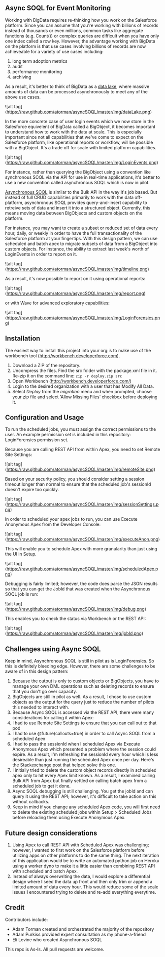 ## Async SOQL for Event Monitoring

Working with BigData requires re-thinking how you work on the Salesforce platform. Since you can assume that you're working with billions of records instead of thousands or even millions, common tasks like aggregate functions (e.g. Count()) or complex queries are difficult when you have only one index called a row key. However, the advantage working with BigData on the platform is that use cases involving billions of records are now achieveable for a variety of use cases including:

1. long term adoption metrics
2. audit
3. performance monitoring
4. archiving

As a result, it's better to think of BigData as a [data lake](https://en.wikipedia.org/wiki/Data_lake), where massive amounts of data can be processed asynchronously to meet any of the above use cases.

![alt tag] (https://raw.github.com/atorman/asyncSOQL/master/img/dataLake.png)

In the more concrete case of user login events which we now store in the Salesforce equivelent of BigData called a BigObject, it becomes important to understand how to work with the data at scale. This is especially important since not all capabilities that we've come to expect on the Salesforce platform, like operational reports or workflow, will be possible with a BigObject. It's a trade off for scale with limited platform capabilities.

![alt tag] (https://raw.github.com/atorman/asyncSOQL/master/img/LoginEvents.png)

For instance, rather than querying the BigObject using a convention like synchronous SOQL via the API for use in real-time applications, it's better to use a new convention called asynchronous SOQL which is now in pilot. 

[Asynchronous SOQL](http://docs.releasenotes.salesforce.com/en-us/winter16/release-notes/rn_general_async_query.htm) is similar to the Bulk API in the way it's job based. But instead of full CRUD capabilities primarily to work with the data off-platform, asynchronous SOQL provides query-and-insert capability to retreive sets of data and insert it into a structured object. Currently, this means moving data between BigObjects and custom objects on the platform.

For instance, you may want to create a subset or reduced set of data every hour, daily, or weekly in order to have the full transactionality of the Salesforce platform at your fingertips. With this design pattern, we can use scheduled and batch apex to migrate subsets of data from a BigObject into custom objects. For instance, the ability to extract last week's worth of LoginEvents in order to report on it.

![alt tag] (https://raw.github.com/atorman/asyncSOQL/master/img/timeline.png)

As a result, it's now possible to report on it using operational reports:

![alt tag] (https://raw.github.com/atorman/asyncSOQL/master/img/report.png)

or with Wave for advanced exploratory capabilities:

![alt tag] (https://raw.github.com/atorman/asyncSOQL/master/img/LoginForensics.png)


## Installation

The easiest way to install this project into your org is to make use of the workbench tool (http://workbench.developerforce.com).  

1. Download a ZIP of the repository. 
2. Uncompress the files. Find the src folder with the package.xml file in it. Re-zip it on the command line: 
```zip -r deploy.zip src```
3. Open Workbench (http://workbench.developerforce.com/) 
4. Login to the desired organization with a user that has Modify All Data.  
5. Select *Deploy* from the *migration* menu and when prompted, choose your zip file and select 'Allow Missing Files' checkbox before deploying it.


## Configuration and Usage

To run the scheduled jobs, you must assign the correct permissions to the user. An example permission set is included in this repository: LoginForensics permission set.

Because you are calling REST API from within Apex, you need to set Remote Site Settings:

![alt tag] (https://raw.github.com/atorman/asyncSOQL/master/img/remoteSite.png)

Based on your security policy, you should consider setting a session timeout longer than normal to ensure that the scheduled job's sessionId doesn't expire too quickly.

![alt tag] (https://raw.github.com/atorman/asyncSOQL/master/img/sessionSettings.png)

In order to scheduled your apex jobs to run, you can use Execute Anonymous Apex from the Developer Console:

![alt tag] (https://raw.github.com/atorman/asyncSOQL/master/img/executeAnon.png)

This will enable you to schedule Apex with more granularity than just using the UI in Setup.

![alt tag] (https://raw.github.com/atorman/asyncSOQL/master/img/scheduledApex.png)


Debugging is fairly limited; however, the code does parse the JSON results so that you can get the JobId that was created when the Asynchronous SOQL job is run:

![alt tag] (https://raw.github.com/atorman/asyncSOQL/master/img/debug.png)

This enables you to check the status via Workbench or the REST API:

![alt tag] (https://raw.github.com/atorman/asyncSOQL/master/img/jobId.png)

## Challenges using Async SOQL

Keep in mind, Asynchronous SOQL is still in pilot as is LoginForensics. So this is definitely bleeding edge. However, there are some challenges to be aware of in this design pattern:

1. Because the output is only to custom objects or BigObjects, you have to manage your own DML operations such as deleting records to ensure that you don't go over capacity.
2. BigObjects are still in pilot as well. As a result, I chose to use custom objects as the output for the query just to reduce the number of pilots this needed to interact with.
3. Because Async SOQL is accessed via the REST API, there were many considerations for calling it within Apex:
  1. I had to use Remote Site Settings to ensure that you can call out to that pod
  2. I had to use @future(callouts=true) in order to call Async SOQL from a scheduled Apex
  3. I had to pass the sessionId when I scheduled Apex via Execute Anonymous Apex which presented a problem where the session could expire. As a result, I'm refreshing the sessionId every hour which is less desireable than just running the scheduled Apex once per day. Here's the [Stackexchange post](http://salesforce.stackexchange.com/questions/21435/how-to-get-userinfo-getsessionid-in-scheduler-batch) that helped solve this one.
  4. I initially tried to delete the custom object records directly in scheduled apex only to hit every Apex limit known. As a result, I examined calling Bulk API from Apex but finally settled on calling batch apex from a scheduled job to get it done. 
4. Async SOQL debugging is still challenging. You get the jobId and can query it using the REST API; however, it's difficult to take action on this without callbacks.
5. Keep in mind if you change any scheduled Apex code, you will first need to delete the existing scheduled jobs within Setup > Scheduled Jobs before reloading them using Execute Anonymous Apex.

## Future design considerations

1. Using Apex to call REST API with Scheduled Apex was challenging; however, I wanted to first work on the Salesforce platform before utilizing apps on other platforms to do the same thing. The next iteration of this application would be to write an automated python job on Heroku using a worker dyno to make it a little easier than combining REST API with scheduled and batch Apex.
2. Instead of always overwriting the data, I would explore a differential design where I seed the data up front and then only trim or append a limited amount of data every hour. This would reduce some of the scale issues I encountered trying to delete and re-add everything everytime.

## Credit

Contributors include:

* Adam Torman created and orchestrated the majority of the repository
* Adam Purkiss provided expert consultation as my phone-a-friend
* Eli Levine who created Asynchronous SOQL

This repo is As-Is. All pull requests are welcome.